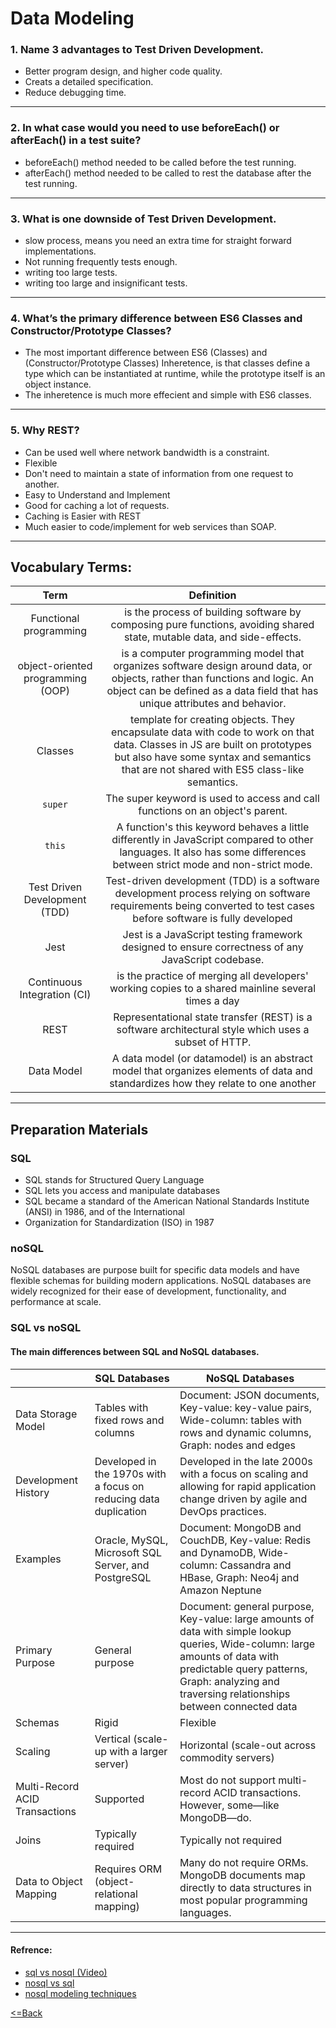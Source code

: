 # Data Modeling  

### 1. Name 3 advantages to Test Driven Development.
 * Better program design, and higher code quality.
 * Creats a detailed specification.
 * Reduce debugging time.

***

### 2. In what case would you need to use beforeEach() or afterEach() in a test suite?
  * beforeEach() method needed to be called before the test running.
  * afterEach()  method needed to be called to rest the database after the test running.

***

### 3. What is one downside of Test Driven Development. 
 * slow process, means you need an extra time for straight forward implementations.
 * Not running frequently tests enough.
 * writing too large tests.
 * writing too large and insignificant tests.

***

### 4. What’s the primary difference between ES6 Classes and Constructor/Prototype Classes?
* The most important difference between ES6 (Classes) and (Constructor/Prototype Classes) Inheretence, is that classes define a type which can be instantiated at runtime, while the prototype itself is an object instance.
* The inheretence is much more effecient and simple with ES6 classes.

***

### 5. Why REST?

* Can be used well where network bandwidth is a constraint.
* Flexible
* Don't need to maintain a state of information from one request to another.
* Easy to Understand and Implement
* Good for caching a lot of requests.
* Caching is Easier with REST
* Much easier to code/implement for web services than SOAP.

***

## Vocabulary Terms:
|             Term          |                                                                                                   Definition                                                                                                   |
| :-------------------------------: | :-------------------------------------------------------------------------------------------------------------------------------------------------------------------------------------------------------------------: |
|      Functional programming       |                           is the process of building software by composing pure functions, avoiding shared state, mutable data, and side-effects.                 |
| object-oriented programming (OOP) |      is a computer programming model that organizes software design around data, or objects, rather than functions and logic. An object can be defined as a data field that has unique attributes and behavior.       |
|              Classes              | template for creating objects. They encapsulate data with code to work on that data. Classes in JS are built on prototypes but also have some syntax and semantics that are not shared with ES5 class-like semantics. |
|              `super`              |                                                                     The super keyword is used to access and call functions on an object's parent.                                                                     |
|              `this`               |                        A function's this keyword behaves a little differently in JavaScript compared to other languages. It also has some differences between strict mode and non-strict mode.                        |
|   Test Driven Development (TDD)   |                           Test-driven development (TDD) is a software development process relying on software requirements being converted to test cases before software is fully developed                           |
|               Jest                |                                                           Jest is a JavaScript testing framework designed to ensure correctness of any JavaScript codebase.                                                           |
|    Continuous Integration (CI)    |                                                          is the practice of merging all developers' working copies to a shared mainline several times a day                                                           |
|               REST                |                                                         Representational state transfer (REST) is a software architectural style which uses a subset of HTTP.                                                         |
|            Data Model             |                     A data model (or datamodel) is an abstract model that organizes elements of data and standardizes how they relate to one another 

***
## Preparation Materials

### SQL 
* SQL stands for Structured Query Language
* SQL lets you access and manipulate databases
* SQL became a standard of the American National Standards Institute (ANSI) in 1986, and of the International 
* Organization for Standardization (ISO) in 1987

 
### noSQL
NoSQL databases are purpose built for specific data models and have flexible schemas for building modern applications. NoSQL databases are widely recognized for their ease of development, functionality, and performance at scale.

 
### SQL vs noSQL
 #### The main differences between SQL and NoSQL databases.

||SQL Databases|NoSQL Databases|
|--|--|--|
|Data Storage Model|Tables with fixed rows and columns|Document: JSON documents, Key-value: key-value pairs, Wide-column: tables with rows and dynamic columns, Graph: nodes and edges|
|Development History|Developed in the 1970s with a focus on reducing data duplication|Developed in the late 2000s with a focus on scaling and allowing for rapid application change driven by agile and DevOps practices.|
|Examples|Oracle, MySQL, Microsoft SQL Server, and PostgreSQL|Document: MongoDB and CouchDB, Key-value: Redis and DynamoDB, Wide-column: Cassandra and HBase, Graph: Neo4j and Amazon Neptune|
|Primary Purpose|General purpose|Document: general purpose, Key-value: large amounts of data with simple lookup queries, Wide-column: large amounts of data with predictable query patterns, Graph: analyzing and traversing relationships between connected data|
|Schemas|Rigid|Flexible|
|Scaling|Vertical (scale-up with a larger server)|Horizontal (scale-out across commodity servers)|
|Multi-Record ACID Transactions|Supported|Most do not support multi-record ACID transactions. However, some—like MongoDB—do.|
|Joins|Typically required|Typically not required|
|Data to Object Mapping|Requires ORM (object-relational mapping)|Many do not require ORMs. MongoDB documents map directly to data structures in most popular programming languages.|

***

#### Refrence:
* [sql vs nosql (Video)](https://www.youtube.com/watch?v=ZS_kXvOeQ5Y)
* [nosql vs sql](https://www.thegeekstuff.com/2014/01/sql-vs-nosql-db/?utm_source=tuicool)
* [nosql modeling techniques](https://highlyscalable.wordpress.com/2012/03/01/nosql-data-modeling-techniques/)

[<=Back](https://github.com/En-ZUH/Reading-notes/tree/main/401)

